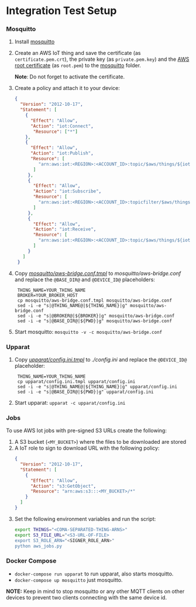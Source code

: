 # Integration Test Setup

### Mosquitto

1. Install [mosquitto](https://mosquitto.org/download/)

1. Create an AWS IoT thing and save the certificate (as `certificate.pem.crt`), 
the private key (as `private.pem.key`) and the [AWS root certificate](https://www.amazontrust.com/repository/AmazonRootCA1.pem) (as `root.pem`) to the 
[mosquitto](./mosquitto) folder.

   **Note**: Do not forget to activate the certificate.
   
1. Create a policy and attach it to your device:
   ```json
   {
     "Version": "2012-10-17",
     "Statement": [
       {
         "Effect": "Allow",
         "Action": "iot:Connect",
          "Resource": ["*"]
       },
       {
         "Effect": "Allow",
         "Action": "iot:Publish",
         "Resource": [
            "arn:aws:iot:<REGION>:<ACCOUNT_ID>:topic/$aws/things/${iot:ClientId}/jobs/*"
          ]
        },
        {
          "Effect": "Allow",
          "Action": "iot:Subscribe",
          "Resource": [
            "arn:aws:iot:<REGION>:<ACCOUNT_ID>:topicfilter/$aws/things/${iot:ClientId}/jobs/*"            
          ]
        },
        {
          "Effect": "Allow",
          "Action": "iot:Receive",
          "Resource": [
            "arn:aws:iot:<REGION>:<ACCOUNT_ID>:topic/$aws/things/${iot:ClientId}/jobs/*"
          ]
        }
      ]
    }
   ```
   
1. Copy _[mosquitto/aws-bridge.conf.tmpl](mosquitto/aws-bridge.conf.tmpl)_ to _mosquitto/aws-bridge.conf_
   and replace the `@BASE_DIR@` and `@DEVICE_ID@` placeholders:
   
        THING_NAME=YOUR_THING_NAME
        BROKER=YOUR_BROKER_HOST
        cp mosquitto/aws-bridge.conf.tmpl mosquitto/aws-bridge.conf
        sed -i -e "s|@THING_NAME@|${THING_NAME}|g" mosquitto/aws-bridge.conf
        sed -i -e "s|@BROKER@|${BROKER}|g" mosquitto/aws-bridge.conf
        sed -i -e "s|@BASE_DIR@|${PWD}|g" mosquitto/aws-bridge.conf
        
1. Start mosquitto: `mosquitto -v -c mosquitto/aws-bridge.conf`

### Upparat

1. Copy _[upparat/config.ini.tmpl](upparat/config.ini.tmpl)_ to _./config.ini_ and replace the `@DEVICE_ID@` placeholder:
        
        THING_NAME=YOUR_THING_NAME
        cp upparat/config.ini.tmpl upparat/config.ini
        sed -i -e "s|@THING_NAME@|${THING_NAME}|g" upparat/config.ini
        sed -i -e "s|@BASE_DIR@|${PWD}|g" upparat/config.ini

1. Start upparat: `upparat -c upparat/config.ini`

### Jobs

To use AWS Iot jobs with pre-signed S3 URLs create the following:
1. A S3 bucket (`<MY_BUCKET>`) where the files to be downloaded are stored
1. A IoT role to sign to download URL with the following policy:
   ```json
   {
     "Version": "2012-10-17",
     "Statement": [
       {
         "Effect": "Allow",
         "Action": "s3:GetObject",
         "Resource": "arn:aws:s3:::<MY_BUCKET>/*"
       }
     ]
   }
   ```
1. Set the following environment variables and run the script:
   ```bash
   export THINGS="<COMA-SEPARATED-THING-ARNS>"
   export S3_FILE_URL="<S3-URL-OF-FILE>
   export S3_ROLE_ARN="<SIGNER_ROLE_ARN>"
   python aws_jobs.py
   ```

### Docker Compose

- `docker-compose run upparat` to run upparat, also starts mosquitto.
- `docker-compose up mosquitto` just mosquitto.


**NOTE:** Keep in mind to stop mosquitto or any other MQTT clients on other devices 
to prevent two clients connecting with the same device id.
